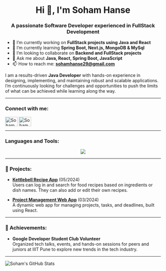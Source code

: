 <h1 align="center">Hi 👋, I'm Soham Hanse</h1>
<h3 align="center">A passionate Software Developer experienced in FullStack Development</h3>

- 🔭 I’m currently working on **FullStack projects using Java and React**
- 🌱 I’m currently learning **Spring Boot, Next.js, MongoDB & MySql**
- 👯 I’m looking to collaborate on **Backend and FullStack projects**
- 💬 Ask me about **Java, React, Spring Boot, JavaScript**
- 📫 How to reach me: **sohamhanse29@gmail.com**

I am a results-driven **Java Developer** with hands-on experience in designing, implementing, and maintaining robust and scalable applications. I’m continuously looking for challenges and opportunities to push the limits of what can be achieved while learning along the way. 

---

<h3 align="left">Connect with me:</h3>
<p align="left">
<a href="https://www.linkedin.com/in/soham-hanse" target="blank"><img align="center" src="https://raw.githubusercontent.com/rahuldkjain/github-profile-readme-generator/master/src/images/icons/Social/linked-in-alt.svg" alt="Soham Hanse" height="30" width="40" /></a>
<a href="https://github.com/sohamhanse" target="blank"><img align="center" src="https://raw.githubusercontent.com/rahuldkjain/github-profile-readme-generator/master/src/images/icons/Social/github.svg" alt="Soham Hanse" height="30" width="40" /></a>
</p>

---

<h3 align="left">Languages and Tools:</h3>
<p align="center">
  <a href="https://skillicons.dev">
    <img src="https://skillicons.dev/icons?i=spring,react,flutter,javascript,html,nodejs,kafka,redis,mongodb,mysql,css&perline=3" />
  </a>
</p>

---

<h3 align="left">📂 Projects:</h3>

- **[Kettlebell Recipe App](https://recipe-book-iota-three.vercel.app/)** (05/2024)  
  Users can log in and search for food recipes based on ingredients or dish names. They can also add or edit their own recipes.
  
- **[Project Management Web App](https://project-management-pink.vercel.app/)** (03/2024)  
  A dynamic web app for managing projects, tasks, and deadlines, built using React.

---

<h3 align="left">🚀 Achievements:</h3>

- **Google Developer Student Club Volunteer**  
  Organized tech talks, events, and hands-on sessions for peers and juniors at IIIT Pune to explore new trends in the tech industry.

---

<p><img align="center" src="https://github-readme-stats.vercel.app/api/top-langs?username=sohamhanse&show_icons=true&locale=en&layout=compact" alt="Soham's GitHub Stats" /></p>
